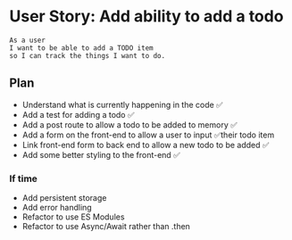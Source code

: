 # User Story: Add ability to add a todo

```
As a user
I want to be able to add a TODO item
so I can track the things I want to do.
```

## Plan

- Understand what is currently happening in the code ✅
- Add a test for adding a todo ✅
- Add a post route to allow a todo to be added to memory ✅
- Add a form on the front-end to allow a user to input ✅their todo item
- Link front-end form to back end to allow a new todo to be added ✅
- Add some better styling to the front-end ✅

### If time

- Add persistent storage
- Add error handling
- Refactor to use ES Modules
- Refactor to use Async/Await rather than .then

